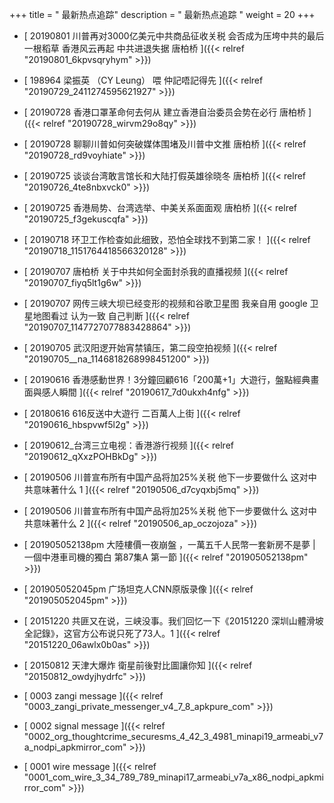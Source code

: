 +++
title = "  最新热点追踪"
description = "  最新热点追踪  "
weight = 20
+++



* [  20190801 川普再对3000亿美元中共商品征收关税 会否成为压垮中共的最后一根稻草 香港风云再起 中共进退失据 唐柏桥  ]({{< relref "20190801_6kpvsqryhym" >}})


* [  198964 梁振英 （CY Leung） 喂 仲記唔記得先  ]({{< relref "20190729_2411274595621927" >}})


* [  20190728 香港口罩革命何去何从 建立香港自治委员会势在必行 唐柏桥  ]({{< relref "20190728_wirvm29o8qy" >}})


* [  20190728 聊聊川普如何突破媒体围堵及川普中文推 唐柏桥  ]({{< relref "20190728_rd9voyhiate" >}})


* [  20190725 谈谈台湾敢言馆长和大陆打假英雄徐晓冬 唐柏桥  ]({{< relref "20190726_4te8nbxvck0" >}})


* [  20190725 香港局势、台湾选举、中美关系面面观 唐柏桥  ]({{< relref "20190725_f3gekuscqfa" >}})


* [  20190718 环卫工作检查如此细致，恐怕全球找不到第二家！ ]({{< relref "20190718_1151764418566320128" >}})


* [  20190707 唐柏桥 关于中共如何全面封杀我的直播视频  ]({{< relref "20190707_fiyq5lt1g6w" >}})


* [  20190707 网传三峡大坝已经变形的视频和谷歌卫星图 我亲自用 google 卫星地图看过 认为一致 自己判断  ]({{< relref "20190707_1147727077883428864" >}})


* [  20190705 武汉阳逻开始宵禁镇压，第二段空拍视频 ]({{< relref "20190705__na_1146818268998451200" >}})


* [  20190616 香港感動世界！3分鐘回顧616「200萬+1」大遊行，盤點經典畫面與感人瞬間 ]({{< relref "20190617_7d0ukxh4nfg" >}})


* [  20180616 616反送中大遊行 二百萬人上街  ]({{< relref "20190616_hbspvwf5l2g" >}})


* [  20190612_台湾三立电视：香港游行视频  ]({{< relref "20190612_qXxzPOHBkDg" >}})


* [  20190506 川普宣布所有中国产品将加25%关税 他下一步要做什么 这对中共意味著什么 1 ]({{< relref "20190506_d7cyqxbj5mq" >}})


* [  20190506 川普宣布所有中国产品将加25%关税 他下一步要做什么 这对中共意味著什么 2 ]({{< relref "20190506_ap_oczojoza" >}})


* [  201905052138pm  大陸樓價一夜崩盤 ，一萬五千人民幣一套新房不是夢 | 一個中港車司機的獨白 第87集A 第一節 ]({{< relref "201905052138pm" >}})


* [  201905052045pm 广场坦克人CNN原版录像  ]({{< relref "201905052045pm" >}})


* [  20151220 共匪又在说，三峡没事。我们回忆一下《20151220 深圳山體滑坡全記錄》，这官方公布说只死了73人。1 ]({{< relref "20151220_06awlx0b0as" >}})


* [  20150812 天津大爆炸 衛星前後對比圖讓你知  ]({{< relref "20150812_owdyjhydrfc" >}})


* [  0003 zangi message  ]({{< relref "0003_zangi_private_messenger_v4_7_8_apkpure_com" >}})


* [  0002 signal message  ]({{< relref "0002_org_thoughtcrime_securesms_4_42_3_4981_minapi19_armeabi_v7a_nodpi_apkmirror_com" >}})


* [  0001 wire message  ]({{< relref "0001_com_wire_3_34_789_789_minapi17_armeabi_v7a_x86_nodpi_apkmirror_com" >}})

